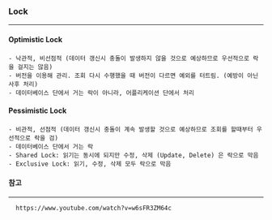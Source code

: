 ### Lock
-----
#### Optimistic Lock
```
- 낙관적, 비선점적 (데이터 갱신시 충돌이 발생하지 않을 것으로 예상하므로 우선적으로 락을 걸지는 않음)
- 버전을 이용해 관리. 조회 다시 수행했을 때 버전이 다르면 예외를 터트림. (예방이 아닌 사후 처리)
- 데이터베이스 단에서 거는 락이 아니라, 어플리케이션 단에서 처리
```

#### Pessimistic Lock
```
- 비관적, 선점적 (데이터 갱신시 충돌이 계속 발생할 것으로 예상하므로 조회를 할때부터 우선적으로 락을 검)
- 데이터베이스 단에서 거는 락
- Shared Lock: 읽기는 동시에 되지만 수정, 삭제 (Update, Delete) 은 락으로 막음
- Exclusive Lock: 읽기, 수정, 삭제 모두 락으로 막음
```

#### 참고
---
```
  https://www.youtube.com/watch?v=w6sFR3ZM64c
```
